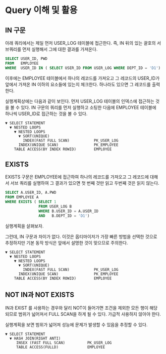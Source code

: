 # Query 이해 및 활용 






## IN 구문 

아래 쿼리에서는 제일 먼저 USER_LOG 테이블에 접근한다.  즉, IN 뒤의 있는 괄호의 서브쿼리를 먼저 실행해서 그에 대한 결과를 가져온다. 

```sql
SELECT USER_ID, PWD 
FROM   EMPLOYEE 
WHERE  USER_ID IN ( SELECT USER_ID FROM USER_LOG WHERE DEPT_ID = 'D1')
```

이후에는 EMPLOYEE 테이블에서 하나의 레코드를 가져오고 그 레코드의 USER_ID가 앞에서 가져온 IN 이하의 요소들에 있는지 체크한다. 하나라도 있으면 그 레코드를 출력한다. 

실행계획상에는 다음과 같이 보인다.  먼저 USER_LOG 테이블의 인덱스에 접근하는 것을 볼 수 있다. IN 구문의 쿼리를 먼저 실행하고 소팅한 다음에 EMPLOYEE 테이블에 하나씩 USER_ID로 접근하는 것을 볼 수 있다.  
```shell
▼ SELECT STATEMENT
  ▼ NESTED LOOPS
    ▼ NESTED LOOPS 
      ▼ SORT(UNIQUE)
        INDEX(FAST FULL SCAN)           PK_USER_LOG
      INDEX(UNIQUE SCAN)                PK_EMPLOYEE
    TABLE ACCESS(BY INDEX ROWID)        EMPLOYEE
```


## EXISTS 
EXISTS 구문은 EMPLOYEE에 접근하여 하나의 레코드를 가져오고 그 레코드에 대해서 서브 쿼리를 실행하여 그 결과가 있으면 첫 번째 것만 읽고 두번째 것은 읽지 않는다.

```sql
SELECT A.USER_ID, A.PWD 
FROM EMPLOYEE A
WHERE EXISTS ( SELECT 1 
               FROM USER_LOG B 
               WHERE B.USER_ID = A.USER_ID 
               AND   B.DEPT_ID = 'D1')
```                               
실행계획을 살펴보자. 

그런데, IN 구문과 차이가 없다.  이것은 옵티마이저가 가장 빠른 방법을 선택한 것으로 추정하지만 기본 동작 방식은 앞에서 설명한 것이 맞으므로 주의한다. 

```shell
▼ SELECT STATEMENT
  ▼ NESTED LOOPS
    ▼ NESTED LOOPS 
      ▼ SORT(UNIQUE)
        INDEX(FAST FULL SCAN)           PK_USER_LOG
      INDEX(UNIQUE SCAN)                PK_EMPLOYEE
    TABLE ACCESS(BY INDEX ROWID)        EMPLOYEE
```




## NOT IN과 NOT EXISTS 
IN과 EXIST 를 사용하는 경우와  달리 NOT이 들어가면 조건을 제외한 모든 행이 해당 되므로 범위가 넓어져서 FULL SCAN을 하게 될 수 있다. 가급적 사용하지 않아야 한다. 

실행계획을 보면 범위가 넓어져 성능에 문제가 발생할 수 있음을 추정할 수 있다. 
```shell
▼ SELECT STATEMENT
  ▼ HASH JOIN(RIGHT ANTI)
     INSEX (FAST FULL SCAN)          PK_USER_LOG
     TABLE ACCESS(FULLD)             EMPLOYEE
```


